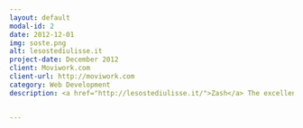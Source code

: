 ```yaml
---
layout: default
modal-id: 2
date: 2012-12-01
img: soste.png
alt: lesostediulisse.it
project-date: December 2012
client: Moviwork.com
client-url: http://moviwork.com
category: Web Development
description: <a href="http://lesostediulisse.it/">Zash</a> The excellent restaurants, hotels and wineries in Sicily


---
```

